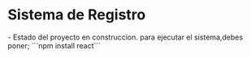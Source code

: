 <h1> Sistema de Registro </h1>
- Estado del proyecto en construccion.
para ejecutar el sistema,debes poner;
```npm install react```
